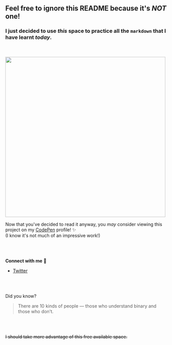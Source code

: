 ## Feel free to ignore this README because it's *NOT* one!
### I just decided to use *this* space to practice all the `markdown` that I have learnt _today_.

<br>
<br>

<img src="https://i.pinimg.com/originals/10/10/00/1010001ad3687e56d792f224bb37ba78.jpg" width="500px">

<br>

Now that you've decided to read it anyway, you *may* consider viewing this project on my [CodePen](https://codepen.io/orbitze/pen/MWaNwGm) profile! :sparkles:
<br>
(I know it's not much of an impressive work!)

<br>
<br>


**Connect with me** :rocket:
* [Twitter](https://twitter.com/_orbitze)
 
 <br>
 <br>
 
 Did you know?
 
 > There are 10 kinds of people — 
 > those who understand binary and those who don’t.

<br>
<br>

~~I should take more advantage of this free available space.~~
